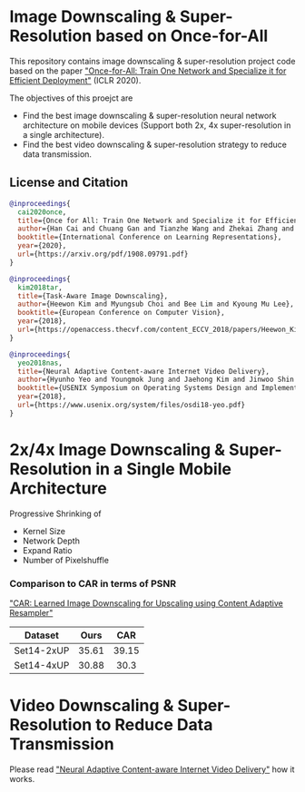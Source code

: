 # Image Downscaling & Super-Resolution based on Once-for-All

This repository contains image downscaling & super-resolution project code based on the paper ["Once-for-All: Train One Network and Specialize it for Efficient Deployment"](https://arxiv.org/abs/1908.09791) (ICLR 2020).

The objectives of this proejct are
* Find the best image downscaling & super-resolution neural network architecture on mobile devices (Support both 2x, 4x super-resolution in a single architecture).
* Find the best video downscaling & super-resolution strategy to reduce data transmission.

## License and Citation

```BibTex
@inproceedings{
  cai2020once,
  title={Once for All: Train One Network and Specialize it for Efficient Deployment},
  author={Han Cai and Chuang Gan and Tianzhe Wang and Zhekai Zhang and Song Han},
  booktitle={International Conference on Learning Representations},
  year={2020},
  url={https://arxiv.org/pdf/1908.09791.pdf}
}
```

```BibTex
@inproceedings{
  kim2018tar,
  title={Task-Aware Image Downscaling},
  author={Heewon Kim and Myungsub Choi and Bee Lim and Kyoung Mu Lee},
  booktitle={European Conference on Computer Vision},
  year={2018},
  url={https://openaccess.thecvf.com/content_ECCV_2018/papers/Heewon_Kim_Task-Aware_Image_Downscaling_ECCV_2018_paper.pdf}
}
```

```BibTex
@inproceedings{
  yeo2018nas,
  title={Neural Adaptive Content-aware Internet Video Delivery},
  author={Hyunho Yeo and Youngmok Jung and Jaehong Kim and Jinwoo Shin and Dongsu Han},
  booktitle={USENIX Symposium on Operating Systems Design and Implementation},
  year={2018},
  url={https://www.usenix.org/system/files/osdi18-yeo.pdf}
}
```

# 2x/4x Image Downscaling & Super-Resolution in a Single Mobile Architecture

Progressive Shrinking of
* Kernel Size
* Network Depth
* Expand Ratio
* Number of Pixelshuffle

### Comparison to CAR in terms of PSNR
["CAR: Learned Image Downscaling for Upscaling using Content Adaptive Resampler"](https://arxiv.org/abs/1907.12904)
</ul>
<table>
<thead>
<tr>
<th align="center">Dataset</th>
<th align="center">Ours</th>
<th align="center">CAR</th>
</tr>
</thead>
<tbody>
<tr>
<td align="center">Set14-2xUP</td>
<td align="center">35.61</td>
<td align="center">39.15</td>
</tr>
<tr>
<td align="center">Set14-4xUP</td>
<td align="center">30.88</td>
<td align="center">30.3</td>
</tr> 
</tbody></table>

#  Video Downscaling & Super-Resolution to Reduce Data Transmission

Please read ["Neural Adaptive Content-aware Internet Video Delivery"](https://www.usenix.org/system/files/osdi18-yeo.pdf) how it works.
